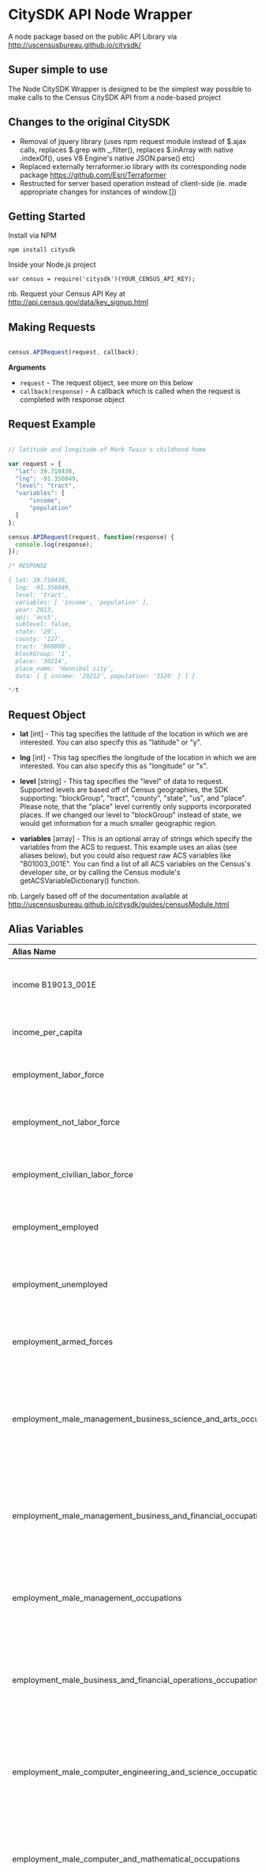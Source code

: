 
# CitySDK API Node Wrapper

A node package based on the public API Library via http://uscensusbureau.github.io/citysdk/


## Super simple to use

The Node CitySDK Wrapper is designed to be the simplest way possible to make calls to the Census CitySDK API from a node-based project


## Changes to the original CitySDK

- Removal of jquery library (uses npm request module instead of $.ajax calls, replaces $.grep with _.filter(), replaces $.inArray with native .indexOf(), uses V8 Engine's native JSON.parse() etc)
- Replaced externally terraformer.io library with its corresponding node package https://github.com/Esri/Terraformer
- Restructed for server based operation instead of client-side (ie. made appropriate changes for instances of window.[])


## Getting Started

Install via NPM

`npm install citysdk`


Inside your Node.js project

`var census = require('citysdk')(YOUR_CENSUS_API_KEY);`

nb. Request your Census API Key at http://api.census.gov/data/key_signup.html


## Making Requests

```js

census.APIRequest(request, callback);

```

__Arguments__

* `request` - The request object, see more on this below
* `callback(response)` - A callback which is called when the request is completed 
  with response object


## Request Example

```js

// latitude and longitude of Mark Twain's childhood home

var request = {
  "lat": 39.710438,
  "lng": -91.356049,
  "level": "tract",
  "variables": [
      "income",
      "population"
  ]
};

census.APIRequest(request, function(response) {
  console.log(response);
});

/* RESPONSE

{ lat: 39.710438,
  lng: -91.356049,
  level: 'tract',
  variables: [ 'income', 'population' ],
  year: 2013,
  api: 'acs5',
  sublevel: false,
  state: '29',
  county: '127',
  tract: '960800',
  blockGroup: '1',
  place: '30214',
  place_name: 'Hannibal city',
  data: [ { income: '29212', population: '3320' } ] }

*/t

````

## Request Object

* __lat__ [int] - This tag specifies the latitude of the location in which we are interested. You can also specify this as "latitude" or "y".

* __lng__ [int] - This tag specifies the longitude of the location in which we are interested. You can also specify this as "longitude" or "x".

* __level__ [string] - This tag specifies the "level" of data to request. Supported levels are based off of Census geographies, the SDK supporting: "blockGroup", "tract", "county", "state", "us", and "place". Please note, that the "place" level currently only supports incorporated places. If we changed our level to "blockGroup" instead of state, we would get information for a much smaller geographic region.

* __variables__ [array] - This is an optional array of strings which specify the variables from the ACS to request. This example uses an alias (see aliases below), but you could also request raw ACS variables like "B01003_001E". You can find a list of all ACS variables on the Census's developer site, or by calling the Census module's getACSVariableDictionary() function.

nb. Largely based off of the documentation available at http://uscensusbureau.github.io/citysdk/guides/censusModule.html


## Alias Variables

| Alias Name              | Variable    | Description                                                                   |
| :-------------------------------| :-----------| :---------------------------------------------------------------------|
| income                            B19013_001E | Median household income in the past 12 months*                        |
| income_per_capita       | B19301_001E | Per capita income in the past 12 months*                                      |
| employment_labor_force  | B23025_002E | Number of persons, age 16 or older, in the labor force                        |
| employment_not_labor_force      | B23025_007E | Number of persons, age 16 or older, not in the labor force            |
| employment_civilian_labor_force | B23025_003E | Number of persons, age 16 or older, in the civilian labor force       |
| employment_employed     | B23025_004E | Number of employed, age 16 or older, in the civilian labor force              |
| employment_unemployed   | B23025_005E | Number of unemployed, age 16 or older, in the civilian labor force            |
| employment_armed_forces | B23025_006E | Number of persons, age 16 or older, in the Armed Forces                       |
| employment_male_management_business_science_and_arts_occupations | C24010_003E | Number of employed male 'Management, business, science, and arts occupations:' for the civilian population age 16 and over |
| employment_male_management_business_and_financial_occupations | C24010_004E | Number of employed male 'Management, business, and financial occupations:' for the civilian population age 16 and over |
| employment_male_management_occupations | C24010_005E | Number of employed male 'Management occupations' for the civilian population age 16 and over |
| employment_male_business_and_financial_operations_occupations | C24010_006E | Number of employed male 'Business and financial operations occupations' for the civilian population age 16 and over |
| employment_male_computer_engineering_and_science_occupations | C24010_007E | Number of employed male 'Computer, engineering, and science occupations:' for the civilian population age 16 and over |
| employment_male_computer_and_mathematical_occupations | C24010_008E | Number of employed male 'Computer and mathematical occupations' for the civilian population age 16 and over |
| employment_male_architecture_and_engineering_occupations | C24010_009E | Number of employed male 'Architecture and engineering occupations' for the civilian population age 16 and over |
| employment_male_life_physical_and_social_science_occupations | C24010_010E | Number of employed male 'Life, physical, and social science occupations' for the civilian population age 16 and over |
| employment_male_education_legal_community_service_arts_and_media_occupations | C24010_011E | Number of employed male 'Education, legal, community service, arts, and media occupations:' for the civilian population age 16 and over |
| employment_male_community_and_social_service_occupations | C24010_012E | Number of employed male 'Community and social service occupations' for the civilian population age 16 and over |
| employment_male_legal_occupations | C24010_013E | Number of employed male 'Legal occupations' for the civilian population age 16 and over|
| employment_male_education_training_and_library_occupations | C24010_014E | Number of employed male 'Education, training, and library occupations' for the civilian population age 16 and over|
| employment_male_arts_design_entertainment_sports_and_media_occupations | C24010_015E | Number of employed male 'Arts, design, entertainment, sports, and media occupations' for the civilian population age 16 and over|
| employment_male_healthcare_practitioners_and_technical_occupations | C24010_016E | Number of employed male 'Healthcare practitioners and technical occupations:' for the civilian population age 16 and over|
| employment_male_health_diagnosing_and_treating_practitioners_and_other_technical_occupations | C24010_017E | Number of employed male 'Health diagnosing and treating practitioners and other technical occupations' for the civilian population age 16 and over|
| employment_male_health_technologists_and_technicians | C24010_018E | Number of employed male 'Health technologists and technicians' for the civilian population age 16 and over|
| employment_male_service_occupations | C24010_019E | Number of employed male 'Service occupations:' for the civilian population age 16 and over|
| employment_male_healthcare_support_occupations | C24010_020E | Number of employed male 'Healthcare support occupations' for the civilian population age 16 and over|
| employment_male_protective_service_occupations | C24010_021E | Number of employed male 'Protective service occupations:' for the civilian population age 16 and over|
| employment_male_fire_fighting_and_prevention_and_other_protective_service_workers_including_supervisors | C24010_022E | Number of employed male 'Fire fighting and prevention, and other protective service workers including supervisors' for the civilian population age 16 and over|
| employment_male_law_enforcement_workers_including_supervisors | C24010_023E | Number of employed male 'Law enforcement workers including supervisors' for the civilian population age 16 and over|
| employment_male_food_preparation_and_serving_related_occupations | C24010_024E | Number of employed male 'Food preparation and serving related|
occupations' for the civilian population age 16 and over|
| employment_male_building_and_grounds_cleaning_and_maintenance_occupations | C24010_025E | Number of employed male 'Building and grounds cleaning and maintenance occupations' for the civilian population age 16 and over|
| employment_male_personal_care_and_service_occupations | C24010_026E | Number of employed male 'Personal care and service occupations' for the civilian population age 16 and over|
| employment_male_sales_and_office_occupations | C24010_027E | Number of employed male 'Sales and office occupations:' for the civilian population age 16 and over|
| employment_male_sales_and_related_occupations | C24010_028E | Number of employed male 'Sales and related occupations' for the civilian population age 16 and over|
| employment_male_office_and_administrative_support_occupations | C24010_029E | Number of employed male 'Office and administrative support occupations' for the civilian population age 16 and over|
| employment_male_natural_resources_construction_and_maintenance_occupations | C24010_030E | Number of employed male 'Natural resources, construction, and maintenance occupations:' for the civilian population age 16 and over|
| employment_male_farming_fishing_and_forestry_occupations | C24010_031E | Number of employed male 'Farming, fishing, and forestry occupations' for the civilian population age 16 and over|
| employment_male_construction_and_extraction_occupations | C24010_032E | Number of employed male 'Construction and extraction occupations' for the civilian population age 16 and over|
| employment_male_installation_maintenance_and_repair_occupations | C24010_033E | Number of employed male 'Installation, maintenance, and repair occupations' for the civilian population age 16 and over|
| employment_male_production_transportation_and_material_moving_occupations | C24010_034E | Number of employed male 'Production, transportation, and material moving occupations:' for the civilian population age 16 and over|
| employment_male_production_occupations | C24010_035E | Number of employed male 'Production occupations' for the civilian population age 16 and over|
| employment_male_transportation_occupations | C24010_036E | Number of employed male 'Transportation occupations' for the civilian population age 16 and over|
| employment_male_material_moving_occupations | C24010_037E | Number of employed male 'Material moving occupations' for the civilian population age 16 and over|
| employment_female_management_business_science_and_arts_occupations | C24010_039E | Number of employed female 'Management, business, science, and arts occupations:' for the civilian population age 16 and over|
| employment_female_management_business_and_financial_occupations | C24010_040E | Number of employed female 'Management, business, and financial occupations:' for the civilian population age 16 and over|
| employment_female_management_occupations | C24010_041E | Number of employed female 'Management occupations' for the civilian population age 16 and over|
| employment_female_business_and_financial_operations_occupations | C24010_042E | Number of employed female 'Business and financial operations occupations' for the civilian population age 16 and over|
| employment_female_computer_engineering_and_science_occupations | C24010_043E | Number of employed female 'Computer, engineering, and science occupations:' for the civilian population age 16 and over|
| employment_female_computer_and_mathematical_occupations | C24010_044E | Number of employed female 'Computer and mathematical occupations' for the civilian population age 16 and over|
| employment_female_architecture_and_engineering_occupations | C24010_045E | Number of employed female 'Architecture and engineering occupations' for the civilian population age 16 and over|
| employment_female_life_physical_and_social_science_occupations | C24010_046E | Number of employed female 'Life, physical, and social science occupations' for the civilian population age 16 and over|
| employment_female_education_legal_community_service_arts_and_media_occupations | C24010_047E | Number of employed female 'Education, legal, community service, arts, and media occupations:' for the civilian population age 16 and over|
| employment_female_community_and_social_service_occupations | C24010_048E | Number of employed female 'Community and social service occupations' for the civilian population age 16 and over|
| employment_female_legal_occupations | C24010_049E | Number of employed female 'Legal occupations' for the civilian population age 16 and over|
| employment_female_education_training_and_library_occupations | C24010_050E | Number of employed female 'Education, training, and library occupations' for the civilian population age 16 and over|
| employment_female_arts_design_entertainment_sports_and_media_occupations | C24010_051E | Number of employed female 'Arts, design, entertainment, sports, and media occupations' for the civilian population age 16 and over|
| employment_female_healthcare_practitioners_and_technical_occupations | C24010_052E | Number of employed female 'Healthcare practitioners and technical occupations:' for the civilian population age 16 and over|
| employment_female_health_diagnosing_and_treating_practitioners_and_other_technical_occupations | C24010_053E | Number of employed female 'Health diagnosing and treating practitioners and other technical occupations' for the civilian population age 16 and over|
| employment_female_health_technologists_and_technicians | C24010_054E | Number of employed female 'Health technologists and technicians' for the civilian population age 16 and over|
| employment_female_service_occupations | C24010_055E | Number of employed female 'Service occupations:' for the civilian population age 16 and over|
| employment_female_healthcare_support_occupations | C24010_056E | Number of employed female 'Healthcare support occupations' for the civilian population age 16 and over|
| employment_female_protective_service_occupations | C24010_057E | Number of employed female 'Protective service occupations:' for the civilian population age 16 and over|
| employment_female_fire_fighting_and_prevention_and_other_protective_service_workers_including_supervisors | C24010_058E | Number of employed female 'Fire fighting and prevention, and other protective service workers including supervisors' for the civilian population age 16 and over|
| employment_female_law_enforcement_workers_including_supervisors | C24010_059E | Number of employed female 'Law enforcement workers including supervisors' for the civilian population age 16 and over|
| employment_female_food_preparation_and_serving_related_occupations | C24010_060E | Number of employed female 'Food preparation and serving related occupations' for the civilian population age 16 and over|
| employment_female_building_and_grounds_cleaning_and_maintenance_occupations | C24010_061E | Number of employed female 'Building and grounds cleaning and maintenance occupations' for the civilian population age 16 and over|
| employment_female_personal_care_and_service_occupations | C24010_062E | Number of employed female 'Personal care and service occupations' for the civilian population age 16 and over|
| employment_female_sales_and_office_occupations | C24010_063E | Number of employed female 'Sales and office occupations:' for the civilian population age 16 and over|
| employment_female_sales_and_related_occupations | C24010_064E | Number of employed female 'Sales and related occupations' for the civilian population age 16 and over|
| employment_female_office_and_administrative_support_occupations | C24010_065E | Number of employed female 'Office and administrative support occupations' for the civilian population age 16 and over|
| employment_female_natural_resources_construction_and_maintenance_occupations | C24010_066E | Number of employed female 'Natural resources, construction, and maintenance occupations:' for the civilian population age 16 and over|
| employment_female_farming_fishing_and_forestry_occupations | C24010_067E | Number of employed female 'Farming, fishing, and forestry occupations' for the civilian population age 16 and over|
| employment_female_construction_and_extraction_occupations | C24010_068E | Number of employed female 'Construction and extraction occupations' for the civilian population age 16 and over|
| employment_female_installation_maintenance_and_repair_occupations | C24010_069E | Number of employed female 'Installation, maintenance, and repair occupations' for the civilian population age 16 and over|
| employment_female_production_transportation_and_material_moving_occupations | C24010_070E | Number of employed female 'Production, transportation, and material moving occupations:' for the civilian population age 16 and over|
| employment_female_production_occupations | C24010_071E | Number of employed female 'Production occupations' for the civilian population age 16 and over|
| employment_female_transportation_occupations | C24010_072E | Number of employed female 'Transportation occupations' for the civilian population age 16 and over|
| employment_female_material_moving_occupations | C24010_073E | Number of employed female 'Material moving occupations' for the civilian population age 16 and over|
| poverty                   | B17001_002E | Number of persons whose income in the past 12 months is below the poverty level|
| poverty_male              | B17001_003E | Number of male persons whose income in the past 12 months is below the poverty level|
| poverty_female            | B17001_017E | Number of female persons whose income in the past 12 months is below the poverty level|
| poverty_white_alone       | B17001A_002E | Number of persons whose income in the past 12 months is below the poverty level (White Alone)|
| poverty_black_alone       | B17001B_002E | Number of persons whose income in the past 12 months is below the poverty level (Black or African American Alone)|
| population_american_indian_alone | B02001_004E | Population (American Indian or Alaskan Native Alone)|
| poverty_asian_alone       | B17001D_002E | Number of persons whose income in the past 12 months is below the poverty level (Asian Alone)|
| poverty_native_hawaiian_alone | B17001E_002E | Number of persons whose income in the past 12 months is below the poverty level (Native Hawaiian and Other Pacific Islander Alone)|
| poverty_other_alone       | B17001F_002E | Number of persons whose income in the past 12 months is below the poverty level (Some Other Race Alone)|
| poverty_two_or_more_races | B17001G_002E | Number of persons whose income in the past 12 months is below the poverty level (Two or more races)|
| poverty_hispanic_origin   | B17001I_002E | Number of persons whose income in the past 12 months is below the poverty level (Hispanic Origin)|
| poverty_family            | B17012_002E | Number of families below the poverty level in the past 12 months|
| poverty_family_married    | B17012_003E | Number of married couples whose income is below the poverty level in the past 12 months|
| poverty_family_single_male | B17012_009E | Number of families with a male householder and no wife present whose income is below the poverty level in the past 12 months|
| poverty_family_single_female | B17012_014E | Number of families with a female householder and no husband present whose income is below the poverty level in the past 12 months|
| age                       | B01002_001E | Median age|
| median_male_age           | B01002_002E | Median age by sex (male)|
| median_female_age         | B01002_003E | Median age by sex (female)|
| population                | B01003_001E | Total population|
| population_white_alone    | B02001_002E | Population (White Alone)|
| population_black_alone    | B02001_003E | Population (Black or African American Alone)|
| population_asian_alone    | B02001_005E | Population (Asian Alone)|
| population_native_hawaiian_alone | B02001_006E | Population (Native Hawaiian and Other Pacific Islander Alone)|
| population_other_alone    | B02001_007E | Population (Some Other Race Alone)|
| population_two_or_more_races | B02001_008E | Population (Two or more races)|
| population_hispanic_origin | B03001_003E | Population (Hispanic Origin)|
| median_house_construction_year | B25035_001E | Median year housing units were built|
| median_contract_rent      | B25058_001E | Median contract rent|
| median_gross_rent         | B25064_001E | Median gross rent (contract rent plus the cost of utilities)|
| median_home_value         | B25077_001E | Median value (dollars) for Owner-Occupied housing units|
| commute_time              |             | Total time spent commuting (in minutes)|
| commute_time_solo_automobile |          | Time spent commuting (in minutes): Car, truck, or van - alone|
| commute_time_carpool      |             | Time spent commuting (in minutes): Car, truck, or van - carpool|
| commute_time_public_transport | | Time spent commuting (in minutes): public transport (excluding taxis)|
| commute_time_walked       |             | Time spent commuting (in minutes): walking|
| commute_time_other        |             | Time spent commuting (in minutes): Taxicab, motorcycle, bicycle, or other means|
| education_none            | B15003_002E | The number of persons age 25 and over who completed no schooling|
| education_high_school     | B15003_017E | The number of persons age 25 and over who have a regular high school diploma|
| education_ged             | B15003_018E | The number of persons age 25 and over who have a GED or alternative credential|
| education_associates      | B15003_021E | The number of persons age 25 and over who hold an Associate's degree|
| education_bachelors       | B15003_022E | The number of persons age 25 and over who hold a Bachelor's degree|
| education_masters         | B15003_023E | The number of persons age 25 and over who hold a Master's degree|
| education_professional    | B15003_024E | The number of persons age 25 and over who hold a Profesisonal degree|
| education_doctorate       | B15003_025E | The number of persons age 25 and over who hold a Doctoral degree|

